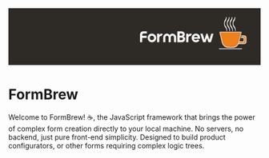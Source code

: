 <img src="./img/Header.jpg">

# FormBrew
Welcome to FormBrew! ☕, the JavaScript framework that brings the power of complex form creation directly to your local machine. No servers, no backend, just pure front-end simplicity. Designed to build product configurators, or other forms requiring complex logic trees.
